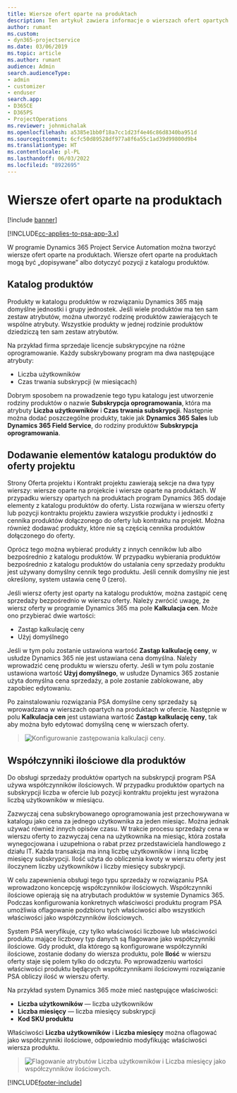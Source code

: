 ```yaml
---
title: Wiersze ofert oparte na produktach
description: Ten artykuł zawiera informacje o wierszach ofert opartych na produktach.
author: rumant
ms.custom:
- dyn365-projectservice
ms.date: 03/06/2019
ms.topic: article
ms.author: rumant
audience: Admin
search.audienceType:
- admin
- customizer
- enduser
search.app:
- D365CE
- D365PS
- ProjectOperations
ms.reviewer: johnmichalak
ms.openlocfilehash: a5385e1bb0f18a7cc1d23f4e46c86d8340ba951d
ms.sourcegitcommit: 6cfc50d89528df977a8f6a55c1ad39d99800d9b4
ms.translationtype: HT
ms.contentlocale: pl-PL
ms.lasthandoff: 06/03/2022
ms.locfileid: "8922695"
---
```

# <a name="product-based-quote-lines"></a>Wiersze ofert oparte na produktach

[!include [banner](../includes/psa-now-project-operations.md)]

[!INCLUDE[cc-applies-to-psa-app-3.x](../includes/cc-applies-to-psa-app-3x.md)]


W programie Dynamics 365 Project Service Automation można tworzyć wiersze ofert oparte na produktach. Wiersze ofert oparte na produktach mogą być „dopisywane” albo dotyczyć pozycji z katalogu produktów.

## <a name="product-catalog"></a>Katalog produktów

Produkty w katalogu produktów w rozwiązaniu Dynamics 365 mają domyślne jednostki i grupy jednostek. Jeśli wiele produktów ma ten sam zestaw atrybutów, można utworzyć rodzinę produktów zawierających te wspólne atrybuty. Wszystkie produkty w jednej rodzinie produktów dziedziczą ten sam zestaw atrybutów.

Na przykład firma sprzedaje licencje subskrypcyjne na różne oprogramowanie. Każdy subskrybowany program ma dwa następujące atrybuty:

- Liczba użytkowników 
- Czas trwania subskrypcji (w miesiącach)

Dobrym sposobem na prowadzenie tego typu katalogu jest utworzenie rodziny produktów o nazwie **Subskrypcja oprogramowania**, która ma atrybuty **Liczba użytkowników** i **Czas trwania subskrypcji**. Następnie można dodać poszczególne produkty, takie jak **Dynamics 365 Sales** lub **Dynamics 365 Field Service**, do rodziny produktów **Subskrypcja oprogramowania**.

## <a name="adding-product-catalog-items-to-a-project-quote"></a>Dodawanie elementów katalogu produktów do oferty projektu

Strony Oferta projektu i Kontrakt projektu zawierają sekcje na dwa typy wierszy: wiersze oparte na projekcie i wiersze oparte na produktach. W przypadku wierszy opartych na produktach program Dynamics 365 dodaje elementy z katalogu produktów do oferty. Lista rozwijana w wierszu oferty lub pozycji kontraktu projektu zawiera wszystkie produkty i jednostki z cennika produktów dołączonego do oferty lub kontraktu na projekt. Można również dodawać produkty, które nie są częścią cennika produktów dołączonego do oferty.

Oprócz tego można wybierać produkty z innych cenników lub albo bezpośrednio z katalogu produktów. W przypadku wybierania produktów bezpośrednio z katalogu produktów do ustalania ceny sprzedaży produktu jest używany domyślny cennik tego produktu. Jeśli cennik domyślny nie jest określony, system ustawia cenę 0 (zero).

Jeśli wiersz oferty jest oparty na katalogu produktów, można zastąpić cenę sprzedaży bezpośrednio w wierszu oferty. Należy zwrócić uwagę, że wiersz oferty w programie Dynamics 365 ma pole **Kalkulacja cen**. Może ono przybierać dwie wartości:

- Zastąp kalkulację ceny  
- Użyj domyślnego

Jeśli w tym polu zostanie ustawiona wartość **Zastąp kalkulację ceny**, w usłudze Dynamics 365 nie jest ustawiana cena domyślna. Należy wprowadzić cenę produktu w wierszu oferty. Jeśli w tym polu zostanie ustawiona wartość **Użyj domyślnego**, w usłudze Dynamics 365 zostanie użyta domyślna cena sprzedaży, a pole zostanie zablokowane, aby zapobiec edytowaniu.

Po zainstalowaniu rozwiązania PSA domyślne ceny sprzedaży są wprowadzana w wierszach opartych na produktach w ofercie. Następnie w polu **Kalkulacja cen** jest ustawiana wartość **Zastąp kalkulację ceny**, tak aby można było edytować domyślną cenę w wierszach oferty.

> ![Konfigurowanie zastępowania kalkulacji ceny.](media/basic-guide-10.png)
 
## <a name="quantity-factors-for-products"></a>Współczynniki ilościowe dla produktów

Do obsługi sprzedaży produktów opartych na subskrypcji program PSA używa współczynników ilościowych. W przypadku produktów opartych na subskrypcji liczba w ofercie lub pozycji kontraktu projektu jest wyrażona liczbą użytkowników w miesiącu.

Zazwyczaj cena subskrybowanego oprogramowania jest przechowywana w katalogu jako cena za jednego użytkownika za jeden miesiąc. Można jednak używać również innych opisów czasu. W trakcie procesu sprzedaży cena w wierszu oferty to zazwyczaj cena na użytkownika na miesiąc, która została wynegocjowana i uzupełniona o rabat przez przedstawiciela handlowego z działu IT. Każda transakcja ma inną liczbę użytkowników i inną liczbę miesięcy subskrypcji. Ilość użyta do obliczenia kwoty w wierszu oferty jest iloczynem liczby użytkowników i liczby miesięcy subskrypcji.

W celu zapewnienia obsługi tego typu sprzedaży w rozwiązaniu PSA wprowadzono koncepcję współczynników ilościowych. Współczynniki ilościowe opierają się na atrybutach produktów w systemie Dynamics 365. Podczas konfigurowania konkretnych właściwości produktu program PSA umożliwia oflagowanie podzbioru tych właściwości albo wszystkich właściwości jako współczynników ilościowych.

System PSA weryfikuje, czy tylko właściwości liczbowe lub właściwości produktu mające liczbowy typ danych są flagowane jako współczynniki ilościowe. Gdy produkt, dla którego są konfigurowane współczynniki ilościowe, zostanie dodany do wiersza produktu, pole **Ilość** w wierszu oferty staje się polem tylko do odczytu. Po wprowadzeniu wartości właściwości produktu będących współczynnikami ilościowymi rozwiązanie PSA obliczy ilość w wierszu oferty.

Na przykład system Dynamics 365 może mieć następujące właściwości: 

- **Liczba użytkowników** — liczba użytkowników 
- **Liczba miesięcy** — liczba miesięcy subskrypcji
- **Kod SKU produktu** 

Właściwości **Liczba użytkowników** i **Liczba miesięcy** można oflagować jako współczynniki ilościowe, odpowiednio modyfikując właściwości wiersza produktu. 

> ![Flagowanie atrybutów Liczba użytkowników i Liczba miesięcy jako współczynników ilościowych.](media/basic-guide-11.png)
 


[!INCLUDE[footer-include](../includes/footer-banner.md)]

